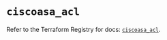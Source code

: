# `ciscoasa_acl`

Refer to the Terraform Registry for docs: [`ciscoasa_acl`](https://registry.terraform.io/providers/ciscodevnet/ciscoasa/1.3.0/docs/resources/acl).
